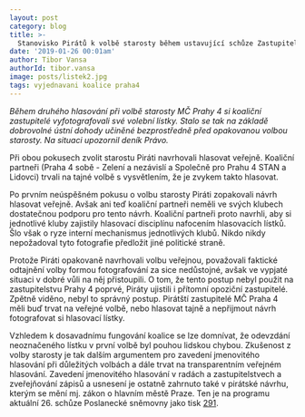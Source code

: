 ```yaml
---
layout: post
category: blog
title: >-  
  Stanovisko Pirátů k volbě starosty během ustavující schůze Zastupitelstva MČ Praha 4
date: '2019-01-26 00:01am'
author: Tibor Vansa
authorId: tibor.vansa
image: posts/listek2.jpg
tags: vyjednavani koalice praha4 
---
```


<i> Během druhého hlasování při volbě starosty MČ Prahy 4 si koaliční zastupitelé vyfotografovali své volební lístky. Stalo se tak na základě dobrovolné ústní dohody učiněné bezprostředně před opakovanou volbou starosty. Na situaci upozornil deník Právo. 
 </i>

Při obou pokusech zvolit starostu Piráti navrhovali hlasovat veřejně. Koaliční partneři (Praha 4 sobě - Zelení a nezávislí a Společně pro Prahu 4 STAN a Lidovci) trvali na tajné volbě s vysvětlením, že je zvykem takto hlasovat. 

Po prvním neúspěšném pokusu o volbu starosty Piráti zopakovali návrh hlasovat veřejně. Avšak ani teď koaliční partneři neměli ve svých klubech dostatečnou podporu pro tento návrh. Koaliční partneři proto navrhli, aby si jednotlivé kluby zajistily hlasovací disciplínu nafocením hlasovacích lístků. Šlo však o ryze interní mechanismus jednotlivých klubů. Nikdo nikdy nepožadoval tyto fotografie předložit jiné politické straně. 

Protože Piráti opakovaně navrhovali volbu veřejnou, považovali faktické odtajnění volby formou fotografování za sice nedůstojné, avšak ve vypjaté situaci v dobré vůli na něj přistoupili. O tom, že tento postup nebyl použit na zastupitelstvu Prahy 4 poprvé, Piráty ujistili i přítomní opoziční zastupitelé. Zpětně viděno, nebyl to správný postup. Pirátští zastupitelé MČ Praha 4 měli buď trvat na veřejné volbě, nebo hlasovat tajně a nepřijmout návrh fotografovat si hlasovací lístky.

Vzhledem k dosavadnímu fungování koalice se lze domnívat, že odevzdání neoznačeného lístku v první volbě byl pouhou lidskou chybou. Zkušenost z volby starosty je tak dalším argumentem pro zavedení jmenovitého hlasování při důležitých volbách a dále trvat na transparentním veřejném hlasování. Zavedení jmenovitého hlasování v radách a zastupitelstvech a zveřejňování zápisů a usnesení je ostatně zahrnuto také v pirátské návrhu, kterým se mění mj. zákon o hlavním městě Praze. Ten je na programu aktuální 26. schůze Poslanecké sněmovny jako tisk [291](http://www.psp.cz/sqw/tisky.sqw?O=8&T=291).




 



